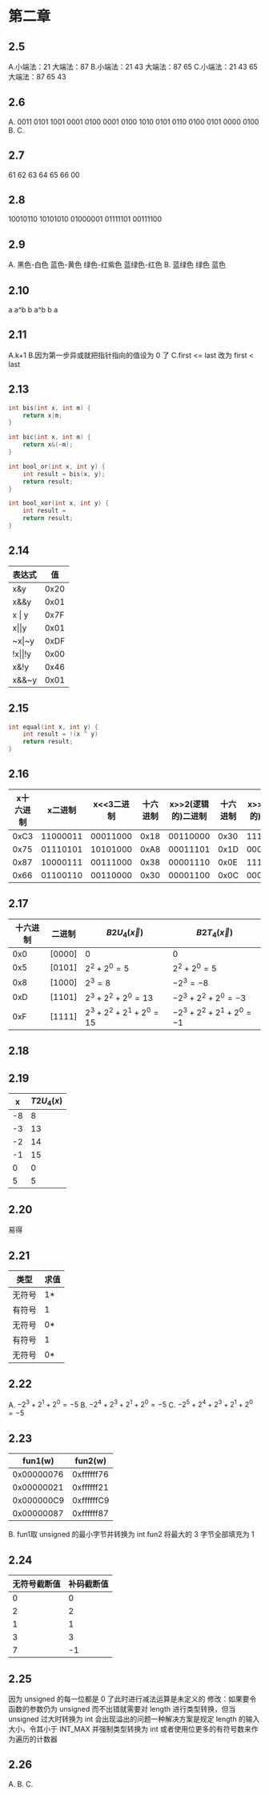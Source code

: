 # 第二章
## 2.5
A.小端法：21 大端法：87
B.小端法：21 43 大端法：87 65
C.小端法：21 43 65 大端法：87 65 43
## 2.6
A. 0011 0101 1001 0001 0100 0001
0100 1010 0101 0110 0100 0101 0000 0100
B. 
C.
## 2.7
61 62 63 64 65 66 00
## 2.8
10010110
10101010
01000001
01111101
00111100
## 2.9
A.
黑色-白色
蓝色-黄色
绿色-红紫色
蓝绿色-红色
B.
蓝绿色
绿色
蓝色
## 2.10
a a^b
b a^b
b a
## 2.11
A.k+1
B.因为第一步异或就把指针指向的值设为 0 了
C.first <= last 改为 first < last
## 2.13
```c
int bis(int x, int m) {
	return x|m;
}

int bic(int x, int m) {
	return x&(~m);
}

int bool_or(int x, int y) {
	int result = bis(x, y);
	return result;
}

int bool_xor(int x, int y) {
	int result = 
	return result;
}
```
## 2.14
| 表达式   | 值   |
| -------- | ---- |
| x&y      | 0x20 |
| x&&y     | 0x01 |
| x \| y   | 0x7F |
| x\|\|y   | 0x01 |
| ~x\|~y   | 0xDF |
| !x\|\|!y | 0x00 |
| x&!y     |0x46|
|x&&~y|0x01|
## 2.15
```c
int equal(int x, int y) {
	int result = !(x ^ y)
	return result;  
}
```

## 2.16
| x十六进制    | x二进制   | x<<3二进制   | 十六进制   | x>>2(逻辑的)二进制   | 十六进制   | x>>2(算数的)二进制   | 十六进制   |
| ---- | --- | --- | --- | --- | --- | --- | --- |
| 0xC3 | 11000011    | 00011000    | 0x18    | 00110000    | 0x30    | 11110000    | 0xF0    |
| 0x75 | 01110101    | 10101000    | 0xA8    | 00011101    | 0x1D    | 00011101    | 0x1D    |
| 0x87     |10000111     | 00111000    | 0x38    | 00001110    | 0x0E    | 11111110    | 0xFE    |
| 0x66     | 01100110    | 00110000    | 0x30    | 00001100    | 0x0C    |00001100     | 0x0C    |
## 2.17
| 十六进制 | 二进制 | $B2U_4(\vec{x})$     | $B2T_4(\vec{x})$      |
| -------- | ------ | -------------------- | --------------------- |
| 0x0      | [0000] | 0                    | 0                     |
| 0x5      | [0101] | $2^2+2^0=5$          | $2^2+2^0=5$           |
| 0x8      | [1000] | $2^3=8$              | $-2^3=-8$             |
| 0xD      | [1101] | $2^3+2^2+2^0=13$     | $-2^3+2^2+2^0=-3$     |
| 0xF      | [1111] | $2^3+2^2+2^1+2^0=15$ | $-2^3+2^2+2^1+2^0=-1$ |
## 2.18
## 2.19
| x   | $T2U_4(x)$ |
| --- | ---------- |
| -8  | 8          |
| -3  | 13         |
| -2  | 14         |
| -1  | 15         |
| 0   | 0          |
| 5    | 5           |
## 2.20
易得
## 2.21
| 类型   | 求值 |
| ------ | ---- |
| 无符号 | 1*   |
| 有符号 | 1    |
| 无符号 | 0*   |
| 有符号 | 1    |
| 无符号 | 0*   |
## 2.22
A. $-2^3+2^1+2^0=-5$
B. $-2^4+2^3+2^1+2^0=-5$
C. $-2^5+2^4+2^3+2^1+2^0=-5$
## 2.23
| fun1(w)    | fun2(w)    |
| ---------- | ---------- |
| 0x00000076 | 0xffffff76 |
| 0x00000021 | 0xffffff21 |
| 0x000000C9 | 0xffffffC9 |
| 0x00000087 | 0xffffff87 |
B. fun1取 unsigned 的最小字节并转换为 int
fun2 将最大的 3 字节全部填充为 1
## 2.24
| 无符号截断值 | 补码截断值 |
| ------------ | ---------- |
| 0            | 0          |
| 2            | 2          |
| 1            | 1          |
| 3            | 3          |
| 7            | -1         | 
## 2.25
因为 unsigned 的每一位都是 0 了此时进行减法运算是未定义的
修改：如果要令函数的参数仍为 unsigned 而不出错就需要对 length 进行类型转换，但当 unsigned 过大时转换为 int 会出现溢出的问题一种解决方案是规定 length 的输入大小，令其小于 INT_MAX 并强制类型转换为 int 或者使用位更多的有符号数来作为遍历的计数器
## 2.26
A.
B.
C. 
